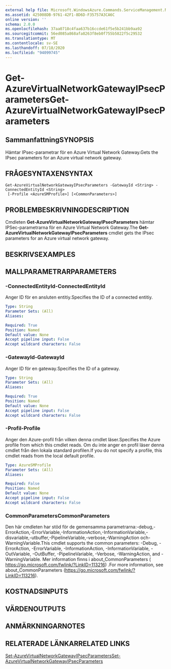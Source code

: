 ```yaml
---
external help file: Microsoft.WindowsAzure.Commands.ServiceManagement.Network.dll-Help.xml
ms.assetid: 425008DB-9761-42F1-8D6D-F35757A3CA6C
online version: ''
schema: 2.0.0
ms.openlocfilehash: 37aa0718c4faa637b16ccde61f5e5b241bb9aa92
ms.sourcegitcommit: 56ed085a868afa8263f8eb0f755b5822f5c29532
ms.translationtype: MT
ms.contentlocale: sv-SE
ms.lasthandoff: 07/18/2020
ms.locfileid: "94099745"
---
```

# <span data-ttu-id="02027-101">Get-AzureVirtualNetworkGatewayIPsecParameters</span><span class="sxs-lookup"><span data-stu-id="02027-101">Get-AzureVirtualNetworkGatewayIPsecParameters</span></span>

## <span data-ttu-id="02027-102">Sammanfattning</span><span class="sxs-lookup"><span data-stu-id="02027-102">SYNOPSIS</span></span>
<span data-ttu-id="02027-103">Hämtar IPsec-parametrar för en Azure Virtual Network Gateway.</span><span class="sxs-lookup"><span data-stu-id="02027-103">Gets the IPsec parameters for an Azure virtual network gateway.</span></span>

## <span data-ttu-id="02027-104">FRÅGESYNTAXEN</span><span class="sxs-lookup"><span data-stu-id="02027-104">SYNTAX</span></span>

```
Get-AzureVirtualNetworkGatewayIPsecParameters -GatewayId <String> -ConnectedEntityId <String>
 [-Profile <AzureSMProfile>] [<CommonParameters>]
```

## <span data-ttu-id="02027-105">PROBLEMBESKRIVNING</span><span class="sxs-lookup"><span data-stu-id="02027-105">DESCRIPTION</span></span>
<span data-ttu-id="02027-106">Cmdleten **Get-AzureVirtualNetworkGatewayIPsecParameters** hämtar IPSec-parametrarna för en Azure Virtual Network Gateway.</span><span class="sxs-lookup"><span data-stu-id="02027-106">The **Get-AzureVirtualNetworkGatewayIPsecParameters** cmdlet gets the IPsec parameters for an Azure virtual network gateway.</span></span>

## <span data-ttu-id="02027-107">BESKRIVS</span><span class="sxs-lookup"><span data-stu-id="02027-107">EXAMPLES</span></span>

## <span data-ttu-id="02027-108">MALLPARAMETRAR</span><span class="sxs-lookup"><span data-stu-id="02027-108">PARAMETERS</span></span>

### <span data-ttu-id="02027-109">-ConnectedEntityId</span><span class="sxs-lookup"><span data-stu-id="02027-109">-ConnectedEntityId</span></span>
<span data-ttu-id="02027-110">Anger ID för en ansluten entitiy.</span><span class="sxs-lookup"><span data-stu-id="02027-110">Specifies the ID of a connected entitiy.</span></span>

```yaml
Type: String
Parameter Sets: (All)
Aliases: 

Required: True
Position: Named
Default value: None
Accept pipeline input: False
Accept wildcard characters: False
```

### <span data-ttu-id="02027-111">-GatewayId</span><span class="sxs-lookup"><span data-stu-id="02027-111">-GatewayId</span></span>
<span data-ttu-id="02027-112">Anger ID för en gateway.</span><span class="sxs-lookup"><span data-stu-id="02027-112">Specifies the ID of a gateway.</span></span>

```yaml
Type: String
Parameter Sets: (All)
Aliases: 

Required: True
Position: Named
Default value: None
Accept pipeline input: False
Accept wildcard characters: False
```

### <span data-ttu-id="02027-113">-Profil</span><span class="sxs-lookup"><span data-stu-id="02027-113">-Profile</span></span>
<span data-ttu-id="02027-114">Anger den Azure-profil från vilken denna cmdlet läser.</span><span class="sxs-lookup"><span data-stu-id="02027-114">Specifies the Azure profile from which this cmdlet reads.</span></span> <span data-ttu-id="02027-115">Om du inte anger en profil läser denna cmdlet från den lokala standard profilen.</span><span class="sxs-lookup"><span data-stu-id="02027-115">If you do not specify a profile, this cmdlet reads from the local default profile.</span></span>

```yaml
Type: AzureSMProfile
Parameter Sets: (All)
Aliases: 

Required: False
Position: Named
Default value: None
Accept pipeline input: False
Accept wildcard characters: False
```

### <span data-ttu-id="02027-116">CommonParameters</span><span class="sxs-lookup"><span data-stu-id="02027-116">CommonParameters</span></span>
<span data-ttu-id="02027-117">Den här cmdleten har stöd för de gemensamma parametrarna:-debug,-ErrorAction,-ErrorVariable,-InformationAction,-InformationVariable,-disvariable,-utbuffer,-PipelineVariable,-verbose,-WarningAction och-WarningVariable.</span><span class="sxs-lookup"><span data-stu-id="02027-117">This cmdlet supports the common parameters: -Debug, -ErrorAction, -ErrorVariable, -InformationAction, -InformationVariable, -OutVariable, -OutBuffer, -PipelineVariable, -Verbose, -WarningAction, and -WarningVariable.</span></span> <span data-ttu-id="02027-118">Mer information finns i about_CommonParameters ( https://go.microsoft.com/fwlink/?LinkID=113216) .</span><span class="sxs-lookup"><span data-stu-id="02027-118">For more information, see about_CommonParameters (https://go.microsoft.com/fwlink/?LinkID=113216).</span></span>

## <span data-ttu-id="02027-119">KOSTNADS</span><span class="sxs-lookup"><span data-stu-id="02027-119">INPUTS</span></span>

## <span data-ttu-id="02027-120">VÄRDEN</span><span class="sxs-lookup"><span data-stu-id="02027-120">OUTPUTS</span></span>

## <span data-ttu-id="02027-121">ANMÄRKNINGAR</span><span class="sxs-lookup"><span data-stu-id="02027-121">NOTES</span></span>

## <span data-ttu-id="02027-122">RELATERADE LÄNKAR</span><span class="sxs-lookup"><span data-stu-id="02027-122">RELATED LINKS</span></span>

[<span data-ttu-id="02027-123">Set-AzureVirtualNetworkGatewayIPsecParameters</span><span class="sxs-lookup"><span data-stu-id="02027-123">Set-AzureVirtualNetworkGatewayIPsecParameters</span></span>](./Set-AzureVirtualNetworkGatewayIPsecParameters.md)


